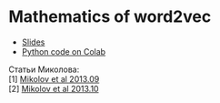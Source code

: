 # Mathematics of word2vec

* [Slides](w2v_VTECH_2021_11_17.pdf)
* [Python code on Colab](w2v_VTECH_2021_11_15.ipynb)

Статьи Миколова:<br>
 [1] [Mikolov et al 2013.09](https://arxiv.org/pdf/1301.3781.pdf)<br>
 [2] [Mikolov et al 2013.10](https://arxiv.org/pdf/1310.4546.pdf)
